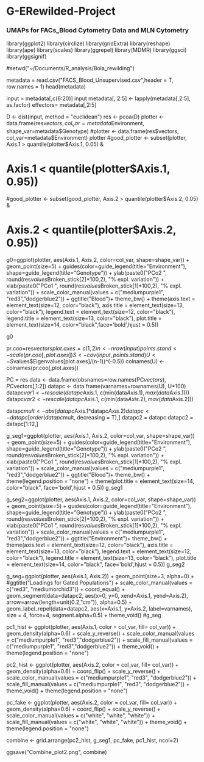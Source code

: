 # G-ERewilded-Project

### UMAPs for FACs_Blood Cytometry Data and MLN Cytometry

library(ggplot2)
library(circlize)
library(gridExtra)
library(reshape)
library(ape)
library(scales)
library(ggrepel)
library(MDMR)
library(ggsci)
library(ggsignif)


#setwd("~/Documents/R_analysis/Bola_rewilding")

metadata = read.csv("FACS_Blood_Unsupervised.csv",header = T, row.names = 1)
head(metadata)

input = metadata[,c(6:20)]
input
metadata[, 2:5] <- lapply(metadata[,2:5], as.factor)
effectors= metadata[,2:5]

  D <- dist(input, method = "euclidean")
  res <- pcoa(D)
  plotter <- data.frame(res$vectors, col_var=metadata$Environment, shape_var=metadata$Genotype)
  #plotter <- data.frame(res$vectors, col_var=metadata$Environment)
  plotter
  #good_plotter <- subset(plotter, Axis.1 > quantile(plotter$Axis.1, 0.05) &
  #                         Axis.1 < quantile(plotter$Axis.1, 0.95))
  #good_plotter <- subset(good_plotter, Axis.2 > quantile(plotter$Axis.2, 0.05) &
  #                         Axis.2 < quantile(plotter$Axis.2, 0.95))
  
  
  g0=ggplot(plotter, aes(Axis.1, Axis.2, color=col_var, shape=shape_var)) + 
    geom_point(size=5) +
    guides(color=guide_legend(title="Environment"),
    shape=guide_legend(title="Genotype")) +
    ylab(paste0("PCo2 ", round(res$values$Broken_stick[2]*100,2), "% expl. variation")) +
    xlab(paste0("PCo1 ", round(res$values$Broken_stick[1]*100,2), "% expl. variation")) +
    scale_color_manual(values = c("mediumpurple1", "red3","dodgerblue2")) +
    ggtitle("Blood")+
    theme_bw() +
    theme(axis.text = element_text(size=12, color="black"),
          axis.title = element_text(size=13, color="black"),
          legend.text = element_text(size=12, color="black"),
          legend.title = element_text(size=13, color="black"),
          plot.title = element_text(size=14, color="black",face='bold',hjust = 0.5))
  
  g0
  
  pr.coo=res$vectors
  plot.axes=c(1,2)
  n <- nrow(input)
  points.stand <- scale(pr.coo[,plot.axes])
  S <- cov(input, points.stand)
  U <- S %*% diag((res$values$Eigenvalues[plot.axes]/(n-1))^(-0.5))
  colnames(U) <- colnames(pr.coo[,plot.axes])
  
  PC = res
  data <- data.frame(obsnames=row.names(PC$vectors), PC$vectors[,1:2])
  datapc <- data.frame(varnames=rownames(U), U*100)
  datapc$var1 <- rescale(datapc$Axis.1, c(min(data$Axis.1),max(data$Axis.1)))
  datapc$var2 <- rescale(datapc$Axis.1, c(min(data$Axis.2),max(data$Axis.2)))
  
  datapc$mult <- abs(datapc$Axis.1*datapc$Axis.2)
  datapc <- datapc[order(datapc$mult, decreasing = T),]
  datapc2 = datapc
  datapc2 = datapc[1:12,]
  
  g_seg1=ggplot(plotter, aes(Axis.1, Axis.2, color=col_var, shape=shape_var)) + 
    geom_point(size=5) +
    guides(color=guide_legend(title="Environment"),
    shape=guide_legend(title="Genotype")) +
    ylab(paste0("PCo2 ", round(res$values$Broken_stick[2]*100,2), "% expl. variation")) +
    xlab(paste0("PCo1 ", round(res$values$Broken_stick[1]*100,2), "% expl. variation")) +
    scale_color_manual(values = c("mediumpurple1", "red3","dodgerblue2")) +
    ggtitle("Blood")+
    theme_bw() + theme(legend.position = "none") +
    theme(plot.title = element_text(size=14, color="black", 
                                    face='bold',hjust = 0.5)) 
  g_seg1
  
  g_seg2=ggplot(plotter, aes(Axis.1, Axis.2, color=col_var, shape=shape_var)) + 
    geom_point(size=5) +
    guides(color=guide_legend(title="Environment"),
           shape=guide_legend(title="Genotype")) +
    ylab(paste0("PCo2 ", round(res$values$Broken_stick[2]*100,2), "% expl. variation")) +
    xlab(paste0("PCo1 ", round(res$values$Broken_stick[1]*100,2), "% expl. variation")) +
    scale_color_manual(values = c("mediumpurple1", "red3","dodgerblue2")) +
   ggtitle("Environment")+
    theme_bw() +
    theme(axis.text = element_text(size=12, color="black"),
          axis.title = element_text(size=13, color="black"),
          legend.text = element_text(size=12, color="black"),
          legend.title = element_text(size=13, color="black"),
          plot.title = element_text(size=14, color="black", 
                                    face='bold',hjust = 0.5))
  g_seg2
  
  g_seg=ggplot(plotter, aes(Axis.1, Axis.2)) +
    geom_point(size=3, alpha=0) + #ggtitle("Loadings for Gated Populations") +
    scale_color_manual(values = c("red3", "mediumorchid3")) + coord_equal() + 
    geom_segment(data=datapc2, aes(x=0, y=0, xend=Axis.1, yend=Axis.2), 
                 arrow=arrow(length=unit(0.2,"cm")), alpha=0.5) +
    geom_label_repel(data=datapc2, aes(x=Axis.1, y=Axis.2, label=varnames), 
                     size = 4, force=4, segment.alpha=0.5) +
    theme_void()
  #g_seg
  
  
  pc1_hist <- ggplot(plotter, aes(Axis.1, color = col_var, fill= col_var)) +
    geom_density(alpha=0.6) + 
    scale_y_reverse() +
    scale_color_manual(values = c("mediumpurple1", "red3","dodgerblue2")) +
    scale_fill_manual(values = c("mediumpurple1", "red3","dodgerblue2")) +
    theme_void() + theme(legend.position = "none") 
  
  pc2_hist <- ggplot(plotter, aes(Axis.2, color = col_var, fill= col_var)) +
    geom_density(alpha=0.6) + 
    coord_flip() +
    scale_y_reverse() +
    scale_color_manual(values = c("mediumpurple1", "red3", "dodgerblue2")) +
    scale_fill_manual(values = c("mediumpurple1", "red3", "dodgerblue2")) +
    theme_void() + theme(legend.position = "none") 
  
  pc_fake <- ggplot(plotter, aes(Axis.2, color = col_var, fill= col_var)) +
    geom_density(alpha=0.6) + 
    coord_flip() +
    scale_y_reverse() +
    scale_color_manual(values = c("white", "white", "white")) +
    scale_fill_manual(values = c("white", "white", "white")) +
    theme_void() + theme(legend.position = "none") 
  
combine <- grid.arrange(pc2_hist, g_seg1, pc_fake, pc1_hist, ncol=2)

ggsave("Combine_plot2.png", combine)

